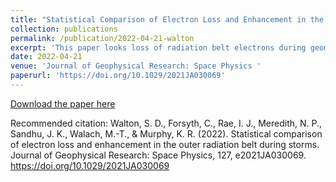 ```yaml
---
title: "Statistical Comparison of Electron Loss and Enhancement in the Outer Radiation Belt During Storms"
collection: publications
permalink: /publication/2022-04-21-walton
excerpt: 'This paper looks loss of radiation belt electrons during geomagnetic storms.'
date: 2022-04-21
venue: 'Journal of Geophysical Research: Space Physics '
paperurl: 'https://doi.org/10.1029/2021JA030069'
---
```



[Download the paper here](https://agupubs.onlinelibrary.wiley.com/doi/full/10.1029/2021JA030069)

Recommended citation: Walton, S. D., Forsyth, C., Rae, I. J., Meredith, N. P., Sandhu, J. K., Walach, M.-T., & Murphy, K. R. (2022). Statistical comparison of electron loss and enhancement in the outer radiation belt during storms. Journal of Geophysical Research: Space Physics, 127, e2021JA030069. https://doi.org/10.1029/2021JA030069
